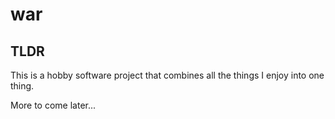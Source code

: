 # war


## TLDR

This is a hobby software project that combines all the things I enjoy into one thing.

More to come later...
